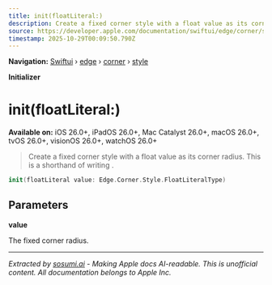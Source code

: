 ```yaml
---
title: init(floatLiteral:)
description: Create a fixed corner style with a float value as its corner radius. This is a shorthand of writing .
source: https://developer.apple.com/documentation/swiftui/edge/corner/style/init(floatliteral:)
timestamp: 2025-10-29T00:09:50.790Z
---
```


**Navigation:** [Swiftui](/documentation/swiftui) › [edge](/documentation/swiftui/edge) › [corner](/documentation/swiftui/edge/corner) › [style](/documentation/swiftui/edge/corner/style)

**Initializer**

# init(floatLiteral:)

**Available on:** iOS 26.0+, iPadOS 26.0+, Mac Catalyst 26.0+, macOS 26.0+, tvOS 26.0+, visionOS 26.0+, watchOS 26.0+

> Create a fixed corner style with a float value as its corner radius. This is a shorthand of writing .

```swift
init(floatLiteral value: Edge.Corner.Style.FloatLiteralType)
```

## Parameters

**value**

The fixed corner radius.

---

*Extracted by [sosumi.ai](https://sosumi.ai) - Making Apple docs AI-readable.*
*This is unofficial content. All documentation belongs to Apple Inc.*

